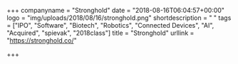 +++
companyname = "Stronghold"
date = "2018-08-16T06:04:57+00:00"
logo = "img/uploads/2018/08/16/stronghold.png"
shortdescription = " "
tags = ["IPO", "Software", "Biotech", "Robotics", "Connected Devices", "AI", "Acquired", "spievak", "2018class"]
title = "Stronghold"
urllink = "https://stronghold.co/"

+++
